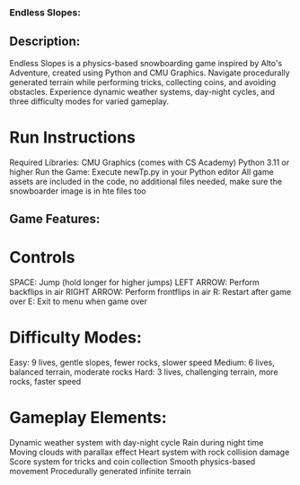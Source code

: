 ### Endless Slopes:


## Description:
Endless Slopes is a physics-based snowboarding game inspired by Alto's Adventure, created using Python and CMU Graphics.
 Navigate procedurally generated terrain while performing tricks, collecting coins, and avoiding obstacles.
 Experience dynamic weather systems, day-night cycles, and three difficulty modes for varied gameplay.

# Run Instructions
Required Libraries:
CMU Graphics (comes with CS Academy)
Python 3.11 or higher
Run the Game:
Execute newTp.py in your Python editor
All game assets are included in the code, no additional files needed, make sure the snowboarder image is in hte files too


## Game Features:

# Controls
SPACE: Jump (hold longer for higher jumps)
LEFT ARROW: Perform backflips in air
RIGHT ARROW: Perform frontflips in air
R: Restart after game over
E: Exit to menu when game over

# Difficulty Modes:
Easy: 9 lives, gentle slopes, fewer rocks, slower speed
Medium: 6 lives, balanced terrain, moderate rocks
Hard: 3 lives, challenging terrain, more rocks, faster speed

# Gameplay Elements:
Dynamic weather system with day-night cycle
Rain during night time
Moving clouds with parallax effect
Heart system with rock collision damage
Score system for tricks and coin collection
Smooth physics-based movement
Procedurally generated infinite terrain

